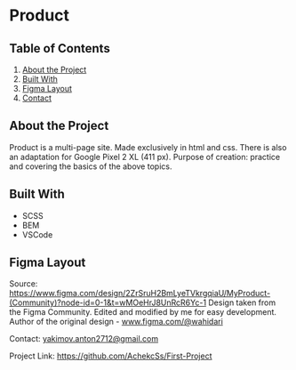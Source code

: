# Product

## Table of Contents
1. [About the Project](#about-the-project)
2. [Built With](#built-with)
3. [Figma Layout](#figma-layout)
4. [Contact](#contact)

## About the Project

Product is a multi-page site. Made exclusively in html and css. There is also an adaptation for Google Pixel 2 XL (411 px). Purpose of creation: practice and covering the basics of the above topics.

## Built With

- SCSS
- BEM
- VSCode

## Figma Layout

Source: https://www.figma.com/design/2ZrSruH2BmLyeTVkrgqiaU/MyProduct-(Community)?node-id=0-1&t=wMOeHrJ8UnRcR6Yc-1
Design taken from the Figma Community. Edited and modified by me for easy development.
Author of the original design - www.figma.com/@wahidari

Contact:
yakimov.anton2712@gmail.com

Project Link: https://github.com/AchekcSs/First-Project
